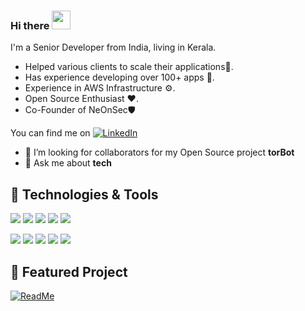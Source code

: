 ### Hi there <img src="https://raw.githubusercontent.com/MartinHeinz/MartinHeinz/master/wave.gif" width="30px">

I'm a Senior Developer from India, living in Kerala. 

* Helped various clients to scale their applications🔑.
* Has experience developing over 100+ apps 📱.
* Experience in AWS Infrastructure ⚙️.
* Open Source Enthusiast ❤️.
* Co-Founder of NeOnSec🛡

You can find me on [![LinkedIn][3.2]][3]


- 🤔 I’m looking for collaborators for my Open Source project __torBot__
- 💬 Ask me about __tech__ 


## 🔧 Technologies & Tools

![](https://img.shields.io/badge/Code-Python-informational?style=for-the-badge&logo=python&logoColor=white&color=2bbc8a)
![](https://img.shields.io/badge/Shell-bash-informational?style=for-the-badge&logo=gnu-bash&logoColor=white&color=2bbc8a)
![](https://img.shields.io/badge/Cloud-AWS-informational?style=for-the-badge&logo=amazon-aws&logoColor=white&color=2bbc8a)
![](https://img.shields.io/badge/DB-Mysql-informational?style=for-the-badge&logo=mysql&logoColor=white&color=2bbc8a)
![](https://img.shields.io/badge/Code-Go-informational?style=for-the-badge&logo=go&logoColor=white&color=2bbc8a)

![](https://img.shields.io/badge/Tools-Docker-informational?style=for-the-badge&logo=docker&logoColor=white&color=2bbc8a)
![](https://img.shields.io/badge/OS-Mac-informational?style=for-the-badge&logo=apple&logoColor=white&color=2bbc8a)
![](https://img.shields.io/badge/OS-Linux-informational?style=for-the-badge&logo=linux&logoColor=white&color=2bbc8a)
![](https://img.shields.io/badge/Code-Kotlin-informational?style=for-the-badge&logo=kotlin&logoColor=white&color=2bbc8a)
![](https://img.shields.io/badge/OS-Windows-informational?style=for-the-badge&logo=windows&logoColor=white&color=2bbc8a)


<!--
**PSNAppz/psnappz** is a ✨ _special_ ✨ repository because its `README.md` (this file) appears on your GitHub profile.

-->

## 🔬 Featured Project

[![ReadMe ](https://github-readme-stats.vercel.app/api/pin/?username=dedsecinside&repo=torbot&theme=graywhite)](https://github.com/dedsecinside/torbot)

[3.2]: https://raw.githubusercontent.com/MartinHeinz/MartinHeinz/master/linkedin-3-16.png (LinkedIn icon without padding)
[3]: https://www.linkedin.com/in/0xpsn/

